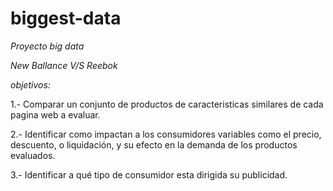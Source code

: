# biggest-data
*Proyecto big data*

*_New Ballance V/S Reebok_*



_objetivos:_ 

1.- Comparar un conjunto de productos de caracteristicas similares de cada pagina web a evaluar.

2.- Identificar como impactan a los consumidores variables como el precio, descuento, o liquidación, y su efecto en la demanda de los productos evaluados.

3.- Identificar a qué tipo de consumidor esta dirigida su publicidad.

